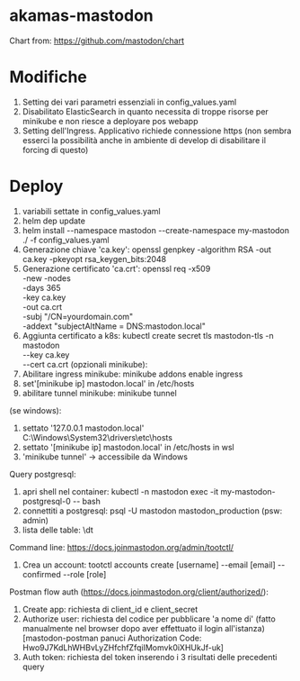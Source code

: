 # akamas-mastodon

Chart from: https://github.com/mastodon/chart

# Modifiche
1. Setting dei vari parametri essenziali in config_values.yaml
2. Disabilitato ElasticSearch in quanto necessita di troppe risorse per minikube e non riesce a deployare pos webapp
3. Setting dell'Ingress. Applicativo richiede connessione https (non sembra esserci la possibilità anche in ambiente di develop di disabilitare il forcing di questo)


# Deploy
1. variabili settate in config_values.yaml
2. helm dep update
3. helm install --namespace mastodon --create-namespace my-mastodon ./ -f config_values.yaml
4. Generazione chiave 'ca.key':
openssl genpkey -algorithm RSA -out ca.key -pkeyopt rsa_keygen_bits:2048
5. Generazione certificato 'ca.crt':
openssl req -x509 \
  -new -nodes  \
  -days 365 \
  -key ca.key \
  -out ca.crt \
  -subj "/CN=yourdomain.com" \
  -addext "subjectAltName = DNS:mastodon.local"	
6. Aggiunta certificato a k8s:
kubectl create secret tls mastodon-tls -n mastodon \
--key ca.key \
--cert ca.crt
(opzionali minikube):
7. Abilitare ingress minikube:
minikube addons enable ingress
8. set'[minikube ip] mastodon.local' in /etc/hosts
9. abilitare tunnel minikube:
minikube tunnel

(se windows):
1. settato '127.0.0.1 mastodon.local' C:\Windows\System32\drivers\etc\hosts
2. settato '[minikube ip] mastodon.local' in /etc/hosts in wsl
3. 'minikube tunnel'
-> accessibile da Windows

Query postgresql:
1. apri shell nel container: kubectl -n mastodon exec -it my-mastodon-postgresql-0 -- bash
2. connettiti a postgresql: psql -U mastodon mastodon_production              (psw: admin)
3. lista delle table: \dt

Command line: https://docs.joinmastodon.org/admin/tootctl/
1. Crea un account: tootctl accounts create [username] --email [email] --confirmed --role [role]


Postman flow auth (https://docs.joinmastodon.org/client/authorized/):
1. Create app: richiesta di client_id e client_secret
2. Authorize user: richiesta del codice per pubblicare 'a nome di' (fatto manualmente nel browser dopo aver effettuato il login all'istanza) [mastodon-postman panuci Authorization Code: Hwo9J7KdLhWHBvLyZHfchfZfqiIMomvk0iXHUkJf-uk]
3. Auth token: richiesta del token inserendo i 3 risultati delle precedenti query
